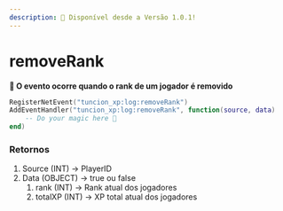 ```yaml
---
description: 🔧 Disponível desde a Versão 1.0.1!
---
```


# removeRank

**📢 O evento ocorre quando o rank de um jogador é removido**

```lua
RegisterNetEvent("tuncion_xp:log:removeRank")
AddEventHandler("tuncion_xp:log:removeRank", function(source, data)
    -- Do your magic here 💫
end)
```

### Retornos

1. Source <span className="color-blue">(INT)</span> <span className="color-orange">-> PlayerID</span>
2. Data <span className="color-blue">(OBJECT)</span> <span className="color-orange">-> true ou false</span>
   1. rank <span className="color-blue">(INT)</span> <span className="color-orange">-> Rank atual dos jogadores</span>
   2. totalXP <span className="color-blue">(INT)</span> <span className="color-orange">-> XP total atual dos jogadores</span>